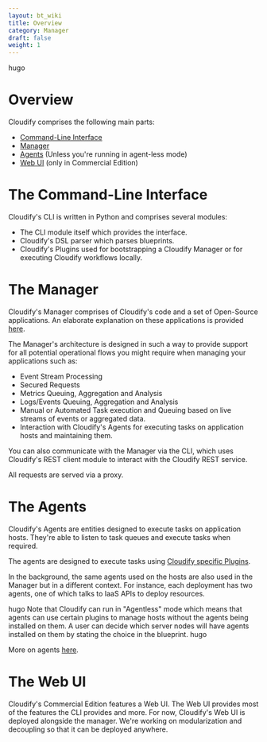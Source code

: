 ```yaml
---
layout: bt_wiki
title: Overview
category: Manager
draft: false
weight: 1
---
```

hugo

# Overview

Cloudify comprises the following main parts:

* [Command-Line Interface](#the-command-line-interface)
* [Manager](#the-manager)
* [Agents](#the-agents) (Unless you're running in agent-less mode)
* [Web UI](#the-web-ui) (only in Commercial Edition)

# The Command-Line Interface

Cloudify's CLI is written in Python and comprises several modules:

* The CLI module itself which provides the interface.
* Cloudify's DSL parser which parses blueprints.
* Cloudify's Plugins used for bootstrapping a Cloudify Manager or for executing Cloudify workflows locally.


# The Manager

Cloudify's Manager comprises of Cloudify's code and a set of Open-Source applications. An elaborate explanation on these applications is provided [here](overview-components.html).

The Manager's architecture is designed in such a way to provide support for all potential operational flows you might require when managing your applications such as:

* Event Stream Processing
* Secured Requests
* Metrics Queuing, Aggregation and Analysis
* Logs/Events Queuing, Aggregation and Analysis
* Manual or Automated Task execution and Queuing based on live streams of events or aggregated data.
* Interaction with Cloudify's Agents for executing tasks on application hosts and maintaining them.

You can also communicate with the Manager via the CLI, which uses Cloudify's REST client module to interact with the Cloudify REST service.

All requests are served via a proxy.

# The Agents

Cloudify's Agents are entities designed to execute tasks on application hosts. They're able to listen to task queues and execute tasks when required.

The agents are designed to execute tasks using [Cloudify specific Plugins](plugins-general.html).

In the background, the same agents used on the hosts are also used in the Manager but in a different context. For instance, each deployment has two agents, one of which talks to IaaS APIs to deploy resources.

hugo
Note that Cloudify can run in "Agentless" mode which means that agents can use certain plugins to manage hosts without the agents being installed on them. A user can decide which server nodes will have agents installed on them by stating the choice in the blueprint.
hugo

More on agents [here](agents-general.html).

# The Web UI

Cloudify's Commercial Edition features a Web UI. The Web UI provides most of the features the CLI provides and more. For now, Cloudify's Web UI is deployed alongside the manager. We're working on modularization and decoupling so that it can be deployed anywhere.
